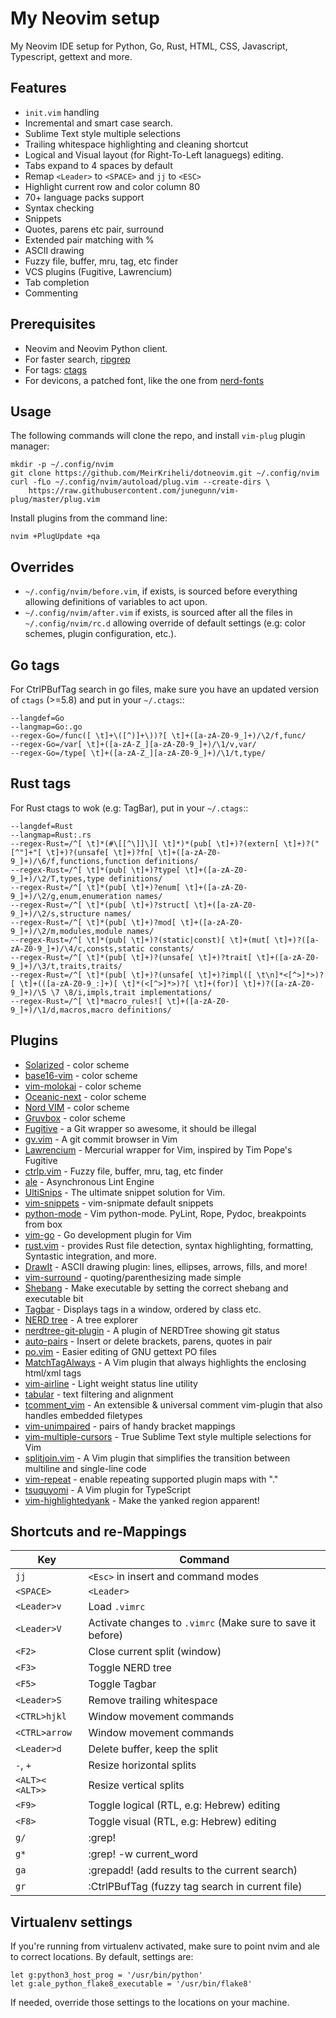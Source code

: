 My Neovim setup
===============

My Neovim IDE setup for Python, Go, Rust, HTML, CSS, Javascript, Typescript,
gettext and more.

Features
---------

* `init.vim` handling
* Incremental and smart case search.
* Sublime Text style multiple selections
* Trailing whitespace highlighting and cleaning shortcut
* Logical and Visual layout (for Right-To-Left lanaguegs) editing.
* Tabs expand to 4 spaces by default
* Remap `<Leader>` to `<SPACE>` and `jj` to `<ESC>`
* Highlight current row and color column 80
* 70+ language packs support
* Syntax checking
* Snippets
* Quotes, parens etc pair, surround
* Extended pair matching with %
* ASCII drawing
* Fuzzy file, buffer, mru, tag, etc finder
* VCS plugins (Fugitive, Lawrencium)
* Tab completion
* Commenting

Prerequisites
-------------

- Neovim and Neovim Python client.
- For faster search, [ripgrep](https://github.com/BurntSushi/ripgrep)
- For tags: [ctags](http://ctags.sourceforge.net)
- For devicons, a patched font, like the one from
  [nerd-fonts](https://github.com/ryanoasis/nerd-fonts)

Usage
------------

The following commands will clone the repo, and install `vim-plug` plugin
manager:

    mkdir -p ~/.config/nvim
    git clone https://github.com/MeirKriheli/dotneovim.git ~/.config/nvim
    curl -fLo ~/.config/nvim/autoload/plug.vim --create-dirs \
        https://raw.githubusercontent.com/junegunn/vim-plug/master/plug.vim


Install plugins from the command line:

    nvim +PlugUpdate +qa

Overrides
----------------

* `~/.config/nvim/before.vim`, if exists, is sourced before everything allowing
  definitions of variables to act upon.
* `~/.config/nvim/after.vim` if exists, is sourced after all the files in
  `~/.config/nvim/rc.d` allowing override of default settings (e.g: color
  schemes, plugin configuration, etc.).


Go tags
----------

For CtrlPBufTag search in go files, make sure you have an updated version
of ``ctags`` (>=5.8) and put in your ``~/.ctags``::

    --langdef=Go
    --langmap=Go:.go
    --regex-Go=/func([ \t]+\([^)]+\))?[ \t]+([a-zA-Z0-9_]+)/\2/f,func/
    --regex-Go=/var[ \t]+([a-zA-Z_][a-zA-Z0-9_]+)/\1/v,var/
    --regex-Go=/type[ \t]+([a-zA-Z_][a-zA-Z0-9_]+)/\1/t,type/


Rust tags
-------------------------

For Rust ctags to wok (e.g: TagBar), put in your ``~/.ctags``::

    --langdef=Rust
    --langmap=Rust:.rs
    --regex-Rust=/^[ \t]*(#\[[^\]]\][ \t]*)*(pub[ \t]+)?(extern[ \t]+)?("[^"]+"[ \t]+)?(unsafe[ \t]+)?fn[ \t]+([a-zA-Z0-9_]+)/\6/f,functions,function definitions/
    --regex-Rust=/^[ \t]*(pub[ \t]+)?type[ \t]+([a-zA-Z0-9_]+)/\2/T,types,type definitions/
    --regex-Rust=/^[ \t]*(pub[ \t]+)?enum[ \t]+([a-zA-Z0-9_]+)/\2/g,enum,enumeration names/
    --regex-Rust=/^[ \t]*(pub[ \t]+)?struct[ \t]+([a-zA-Z0-9_]+)/\2/s,structure names/
    --regex-Rust=/^[ \t]*(pub[ \t]+)?mod[ \t]+([a-zA-Z0-9_]+)/\2/m,modules,module names/
    --regex-Rust=/^[ \t]*(pub[ \t]+)?(static|const)[ \t]+(mut[ \t]+)?([a-zA-Z0-9_]+)/\4/c,consts,static constants/
    --regex-Rust=/^[ \t]*(pub[ \t]+)?(unsafe[ \t]+)?trait[ \t]+([a-zA-Z0-9_]+)/\3/t,traits,traits/
    --regex-Rust=/^[ \t]*(pub[ \t]+)?(unsafe[ \t]+)?impl([ \t\n]*<[^>]*>)?[ \t]+(([a-zA-Z0-9_:]+)[ \t]*(<[^>]*>)?[ \t]+(for)[ \t]+)?([a-zA-Z0-9_]+)/\5 \7 \8/i,impls,trait implementations/
    --regex-Rust=/^[ \t]*macro_rules![ \t]+([a-zA-Z0-9_]+)/\1/d,macros,macro definitions/



Plugins
------------

* [Solarized](https://github.com/altercation/vim-colors-solarized) - color
  scheme
* [base16-vim](https://github.com/chriskempson/base16-vim) - color scheme
* [vim-molokai](https://github.com/tomasr/molokai) - color scheme
* [Oceanic-next](https://github.com/mhartington/oceanic-next) - color scheme
* [Nord VIM](https://github.com/arcticicestudio/nord-vim) - color scheme
* [Gruvbox](https://github.com/morhetz/gruvbox) - color scheme
* [Fugitive](https://github.com/tpope/vim-fugitive) - a Git wrapper so awesome,
  it should be illegal
* [gv.vim](https://github.com/junegunn/gv.vim) - A git commit browser in Vim
* [Lawrencium](https://github.com/ludovicchabant/vim-lawrencium) - Mercurial
  wrapper for Vim, inspired by Tim Pope's Fugitive
* [ctrlp.vim](https://github.com/ctrlpvim/ctrlp.vim) - Fuzzy file, buffer, mru,
  tag, etc finder
* [ale](https://github.com/w0rp/ale) - Asynchronous Lint Engine
* [UltiSnips](https://github.com/sirver/ultisnips) - The ultimate snippet
  solution for Vim.
* [vim-snippets](https://github.com/honza/vim-snippets) - vim-snipmate default
  snippets
* [python-mode](https://github.com/klen/python-mode) - Vim python-mode. PyLint,
  Rope, Pydoc, breakpoints from box
* [vim-go](https://github.com/fatih/vim-go) - Go development plugin for Vim
* [rust.vim](https://github.com/rust-lang/rust.vim) - provides Rust file
  detection, syntax highlighting, formatting, Syntastic integration, and more.
* [DrawIt](https://github.com/vim-scripts/DrawIt) - ASCII drawing plugin:
  lines, ellipses, arrows, fills, and more!
* [vim-surround](https://github.com/tpope/vim-surround) -
  quoting/parenthesizing made simple
* [Shebang](https://github.com/vim-scripts/Shebang) - Make executable by
  setting the correct shebang and executable bit
* [Tagbar](http://majutsushi.github.com/tagbar/) - Displays tags in a window,
  ordered by class etc.
* [NERD tree](https://github.com/scrooloose/nerdtree) - A tree explorer
* [nerdtree-git-plugin](https://github.com/Xuyuanp/nerdtree-git-plugin) - A
  plugin of NERDTree showing git status
* [auto-pairs](https://github.com/jiangmiao/auto-pairs) - Insert or delete
  brackets, parens, quotes in pair
* [po.vim](http://vim.sourceforge.net/scripts/script.php?script_id=695) -
  Easier editing of GNU gettext PO files
* [MatchTagAlways](https://github.com/valloric/MatchTagAlways) - A Vim plugin
  that always highlights the enclosing html/xml tags
* [vim-airline](https://github.com/bling/vim-airline) - Light weight status
  line utility
* [tabular](https://github.com/godlygeek/tabular) - text filtering and
  alignment
* [tcomment_vim](https://github.com/tomtom/tcomment_vim) - An extensible &
  universal comment vim-plugin that also handles embedded filetypes
* [vim-unimpaired](https://github.com/tpope/vim-unimpaired) - pairs of handy
  bracket mappings
* [vim-multiple-cursors](https://github.com/terryma/vim-multiple-cursors) -
  True Sublime Text style multiple selections for Vim
* [splitjoin.vim](https://github.com/AndrewRadev/splitjoin.vim) - A Vim plugin
  that simplifies the transition between multiline and single-line code
* [vim-repeat](https://github.com/tpope/vim-repeat) - enable repeating supported plugin maps with "."
* [tsuquyomi](https://github.com/Quramy/tsuquyomi) - A Vim plugin for TypeScript
* [vim-highlightedyank](https://github.com/machakann/vim-highlightedyank) - Make the yanked region apparent!


Shortcuts and re-Mappings
----------------------------

| Key                    | Command                                                           |
| ---------------------- | ----------------------------------------------------------------- |
| ``jj``                 | ``<Esc>`` in insert and command modes                             |
| ``<SPACE>``            | ``<Leader>``                                                      |
| ``<Leader>v``          | Load `.vimrc`                                                     |
| ``<Leader>V``          | Activate changes to `.vimrc` (Make sure to save it before)        |
| ``<F2>``               | Close current split (window)                                      |
| ``<F3>``               | Toggle NERD tree                                                  |
| ``<F5>``               | Toggle Tagbar                                                     |
| ``<Leader>S``          | Remove trailing whitespace                                        |
| ``<CTRL>hjkl``         | Window movement commands                                          |
| ``<CTRL>arrow``        | Window movement commands                                          |
| ``<Leader>d``          | Delete buffer, keep the split                                     |
| ``-``, ``+``           | Resize horizontal splits                                          |
| ``<ALT><`` ``<ALT>>``  | Resize vertical splits                                            |
| ``<F9>``               |  Toggle logical (RTL, e.g: Hebrew) editing                        |
| ``<F8>``               | Toggle visual (RTL, e.g: Hebrew) editing                          |
| ``g/``                 | :grep!<Space>                                                     |
| ``g*``                 | :grep! -w current_word                                            |
| ``ga``                 | :grepadd! (add results to the current search)                     |
| ``gr``                 | :CtrlPBufTag (fuzzy tag search in current file)                   |


Virtualenv settings
-------------------

If you're running from virtualenv activated, make sure to point nvim and ale to
correct locations. By default, settings are:

    let g:python3_host_prog = '/usr/bin/python'
    let g:ale_python_flake8_executable = '/usr/bin/flake8'

If needed, override those settings to the locations on your machine.

